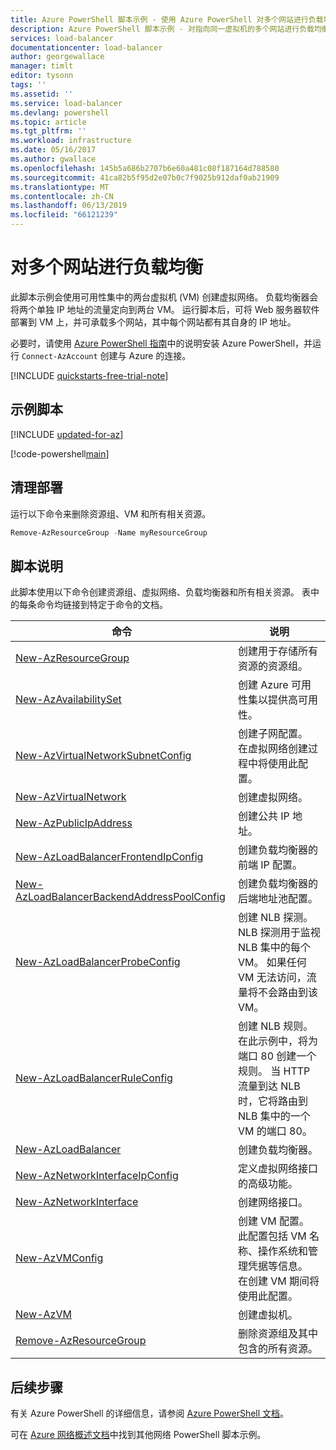 ```yaml
---
title: Azure PowerShell 脚本示例 - 使用 Azure PowerShell 对多个网站进行负载均衡 | Microsoft Docs
description: Azure PowerShell 脚本示例 - 对指向同一虚拟机的多个网站进行负载均衡
services: load-balancer
documentationcenter: load-balancer
author: georgewallace
manager: timlt
editor: tysonn
tags: ''
ms.assetid: ''
ms.service: load-balancer
ms.devlang: powershell
ms.topic: article
ms.tgt_pltfrm: ''
ms.workload: infrastructure
ms.date: 05/16/2017
ms.author: gwallace
ms.openlocfilehash: 145b5a686b2707b6e60a481c08f187164d788580
ms.sourcegitcommit: 41ca82b5f95d2e07b0c7f9025b912daf0ab21909
ms.translationtype: MT
ms.contentlocale: zh-CN
ms.lasthandoff: 06/13/2019
ms.locfileid: "66121239"
---
```

# <a name="load-balance-multiple-websites"></a>对多个网站进行负载均衡

此脚本示例会使用可用性集中的两台虚拟机 (VM) 创建虚拟网络。 负载均衡器会将两个单独 IP 地址的流量定向到两台 VM。 运行脚本后，可将 Web 服务器软件部署到 VM 上，并可承载多个网站，其中每个网站都有其自身的 IP 地址。

必要时，请使用 [Azure PowerShell 指南](https://docs.microsoft.com/powershell/azureps-cmdlets-docs/)中的说明安装 Azure PowerShell，并运行 `Connect-AzAccount` 创建与 Azure 的连接。

[!INCLUDE [quickstarts-free-trial-note](../../../includes/quickstarts-free-trial-note.md)]

## <a name="sample-script"></a>示例脚本

[!INCLUDE [updated-for-az](../../../includes/updated-for-az.md)]

[!code-powershell[main](../../../powershell_scripts/load-balancer/load-balance-multiple-web-sites-vm/load-balance-multiple-web-sites-vm.ps1  "Load balance multiple web sites")]

## <a name="clean-up-deployment"></a>清理部署 

运行以下命令来删除资源组、VM 和所有相关资源。

```powershell
Remove-AzResourceGroup -Name myResourceGroup
```

## <a name="script-explanation"></a>脚本说明

此脚本使用以下命令创建资源组、虚拟网络、负载均衡器和所有相关资源。 表中的每条命令均链接到特定于命令的文档。

| 命令 | 说明 |
|---|---|
| [New-AzResourceGroup](/powershell/module/az.resources/new-azresourcegroup) | 创建用于存储所有资源的资源组。 |
| [New-AzAvailabilitySet](/powershell/module/az.compute/new-azavailabilityset) | 创建 Azure 可用性集以提供高可用性。 |
| [New-AzVirtualNetworkSubnetConfig](/powershell/module/az.network/new-azvirtualnetworksubnetconfig) | 创建子网配置。 在虚拟网络创建过程中将使用此配置。 |
| [New-AzVirtualNetwork](/powershell/module/az.network/new-azvirtualnetwork) | 创建虚拟网络。 |
| [New-AzPublicIpAddress](/powershell/module/az.network/new-azpublicipaddress) | 创建公共 IP 地址。 |
| [New-AzLoadBalancerFrontendIpConfig](/powershell/module/az.network/new-azloadbalancerfrontendipconfig) | 创建负载均衡器的前端 IP 配置。 |
| [New-AzLoadBalancerBackendAddressPoolConfig](/powershell/module/az.network/new-azloadbalancerbackendaddresspoolconfig) | 创建负载均衡器的后端地址池配置。 |
| [New-AzLoadBalancerProbeConfig](/powershell/module/az.network/new-azloadbalancerprobeconfig) | 创建 NLB 探测。 NLB 探测用于监视 NLB 集中的每个 VM。 如果任何 VM 无法访问，流量将不会路由到该 VM。 |
| [New-AzLoadBalancerRuleConfig](/powershell/module/az.network/new-azloadbalancerruleconfig) | 创建 NLB 规则。 在此示例中，将为端口 80 创建一个规则。 当 HTTP 流量到达 NLB 时，它将路由到 NLB 集中的一个 VM 的端口 80。 |
| [New-AzLoadBalancer](/powershell/module/az.network/new-azloadbalancer) | 创建负载均衡器。 |
| [New-AzNetworkInterfaceIpConfig](/powershell/module/az.network/new-aznetworkinterfaceipconfig) | 定义虚拟网络接口的高级功能。 |
| [New-AzNetworkInterface](/powershell/module/az.network/new-aznetworkinterface) | 创建网络接口。 |
| [New-AzVMConfig](/powershell/module/az.compute/new-azvmconfig) | 创建 VM 配置。 此配置包括 VM 名称、操作系统和管理凭据等信息。 在创建 VM 期间将使用此配置。 |
| [New-AzVM](/powershell/module/az.compute/new-azvm) | 创建虚拟机。 |
|[Remove-AzResourceGroup](/powershell/module/az.resources/remove-azresourcegroup) | 删除资源组及其中包含的所有资源。 |

## <a name="next-steps"></a>后续步骤

有关 Azure PowerShell 的详细信息，请参阅 [Azure PowerShell 文档](https://docs.microsoft.com/powershell/azure/overview)。

可在 [Azure 网络概述文档](../powershell-samples.md?toc=%2fazure%2fnetworking%2ftoc.json)中找到其他网络 PowerShell 脚本示例。

